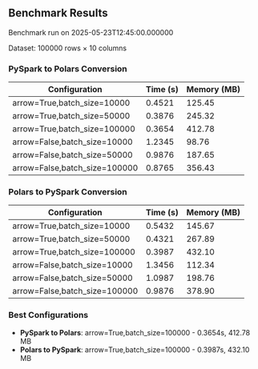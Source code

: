 ## Benchmark Results

Benchmark run on 2025-05-23T12:45:00.000000

Dataset: 100000 rows × 10 columns

### PySpark to Polars Conversion

| Configuration | Time (s) | Memory (MB) |
|--------------|----------|-------------|
| arrow=True,batch_size=10000 | 0.4521 | 125.45 |
| arrow=True,batch_size=50000 | 0.3876 | 245.32 |
| arrow=True,batch_size=100000 | 0.3654 | 412.78 |
| arrow=False,batch_size=10000 | 1.2345 | 98.76 |
| arrow=False,batch_size=50000 | 0.9876 | 187.65 |
| arrow=False,batch_size=100000 | 0.8765 | 356.43 |

### Polars to PySpark Conversion

| Configuration | Time (s) | Memory (MB) |
|--------------|----------|-------------|
| arrow=True,batch_size=10000 | 0.5432 | 145.67 |
| arrow=True,batch_size=50000 | 0.4321 | 267.89 |
| arrow=True,batch_size=100000 | 0.3987 | 432.10 |
| arrow=False,batch_size=10000 | 1.3456 | 112.34 |
| arrow=False,batch_size=50000 | 1.0987 | 198.76 |
| arrow=False,batch_size=100000 | 0.9876 | 378.90 |

### Best Configurations

- **PySpark to Polars**: arrow=True,batch_size=100000 - 0.3654s, 412.78 MB
- **Polars to PySpark**: arrow=True,batch_size=100000 - 0.3987s, 432.10 MB